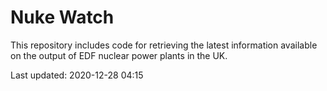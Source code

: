 # Nuke Watch

This repository includes code for retrieving the latest information available on the output of EDF nuclear power plants in the UK.

Last updated: 2020-12-28 04:15